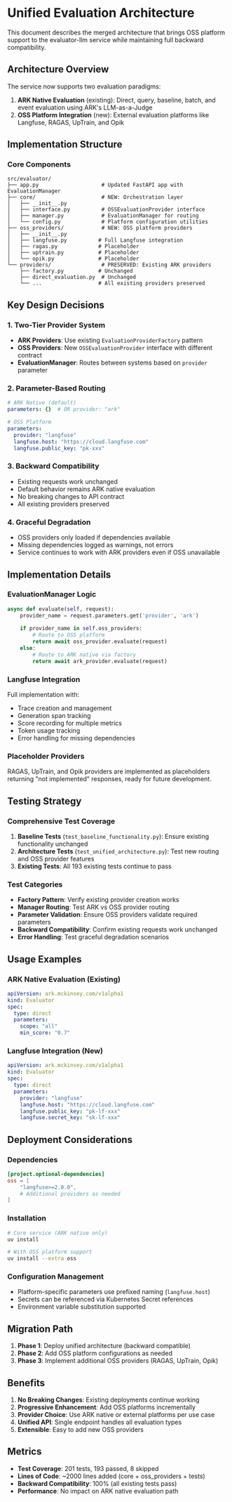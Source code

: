 # Unified Evaluation Architecture

This document describes the merged architecture that brings OSS platform support to the evaluator-llm service while maintaining full backward compatibility.

## Architecture Overview

The service now supports two evaluation paradigms:

1. **ARK Native Evaluation** (existing): Direct, query, baseline, batch, and event evaluation using ARK's LLM-as-a-Judge
2. **OSS Platform Integration** (new): External evaluation platforms like Langfuse, RAGAS, UpTrain, and Opik

## Implementation Structure

### Core Components

```
src/evaluator/
├── app.py                    # Updated FastAPI app with EvaluationManager
├── core/                     # NEW: Orchestration layer
│   ├── __init__.py
│   ├── interface.py          # OSSEvaluationProvider interface
│   ├── manager.py            # EvaluationManager for routing
│   └── config.py             # Platform configuration utilities
├── oss_providers/            # NEW: OSS platform providers
│   ├── __init__.py
│   ├── langfuse.py          # Full Langfuse integration
│   ├── ragas.py             # Placeholder
│   ├── uptrain.py           # Placeholder
│   └── opik.py              # Placeholder
└── providers/                # PRESERVED: Existing ARK providers
    ├── factory.py           # Unchanged
    ├── direct_evaluation.py  # Unchanged
    └── ...                  # All existing providers preserved
```

## Key Design Decisions

### 1. Two-Tier Provider System
- **ARK Providers**: Use existing `EvaluationProviderFactory` pattern
- **OSS Providers**: New `OSSEvaluationProvider` interface with different contract
- **EvaluationManager**: Routes between systems based on `provider` parameter

### 2. Parameter-Based Routing
```yaml
# ARK Native (default)
parameters: {}  # OR provider: "ark"

# OSS Platform
parameters:
  provider: "langfuse"
  langfuse.host: "https://cloud.langfuse.com"
  langfuse.public_key: "pk-xxx"
```

### 3. Backward Compatibility
- Existing requests work unchanged
- Default behavior remains ARK native evaluation
- No breaking changes to API contract
- All existing providers preserved

### 4. Graceful Degradation
- OSS providers only loaded if dependencies available
- Missing dependencies logged as warnings, not errors
- Service continues to work with ARK providers even if OSS unavailable

## Implementation Details

### EvaluationManager Logic

```python
async def evaluate(self, request):
    provider_name = request.parameters.get('provider', 'ark')
    
    if provider_name in self.oss_providers:
        # Route to OSS platform
        return await oss_provider.evaluate(request)
    else:
        # Route to ARK native via factory
        return await ark_provider.evaluate(request)
```

### Langfuse Integration

Full implementation with:
- Trace creation and management
- Generation span tracking
- Score recording for multiple metrics
- Token usage tracking
- Error handling for missing dependencies

### Placeholder Providers

RAGAS, UpTrain, and Opik providers are implemented as placeholders returning "not implemented" responses, ready for future development.

## Testing Strategy

### Comprehensive Test Coverage

1. **Baseline Tests** (`test_baseline_functionality.py`): Ensure existing functionality unchanged
2. **Architecture Tests** (`test_unified_architecture.py`): Test new routing and OSS provider features
3. **Existing Tests**: All 193 existing tests continue to pass

### Test Categories

- **Factory Pattern**: Verify existing provider creation works
- **Manager Routing**: Test ARK vs OSS provider routing
- **Parameter Validation**: Ensure OSS providers validate required parameters
- **Backward Compatibility**: Confirm existing requests work unchanged
- **Error Handling**: Test graceful degradation scenarios

## Usage Examples

### ARK Native Evaluation (Existing)
```yaml
apiVersion: ark.mckinsey.com/v1alpha1
kind: Evaluator
spec:
  type: direct
  parameters:
    scope: "all"
    min_score: "0.7"
```

### Langfuse Integration (New)
```yaml
apiVersion: ark.mckinsey.com/v1alpha1
kind: Evaluator
spec:
  type: direct
  parameters:
    provider: "langfuse"
    langfuse.host: "https://cloud.langfuse.com"
    langfuse.public_key: "pk-lf-xxx"
    langfuse.secret_key: "sk-lf-xxx"
```

## Deployment Considerations

### Dependencies
```toml
[project.optional-dependencies]
oss = [
    "langfuse>=2.0.0",
    # Additional providers as needed
]
```

### Installation
```bash
# Core service (ARK native only)
uv install

# With OSS platform support
uv install --extra oss
```

### Configuration Management
- Platform-specific parameters use prefixed naming (`langfuse.host`)
- Secrets can be referenced via Kubernetes Secret references
- Environment variable substitution supported

## Migration Path

1. **Phase 1**: Deploy unified architecture (backward compatible)
2. **Phase 2**: Add OSS platform configurations as needed
3. **Phase 3**: Implement additional OSS providers (RAGAS, UpTrain, Opik)

## Benefits

1. **No Breaking Changes**: Existing deployments continue working
2. **Progressive Enhancement**: Add OSS platforms incrementally
3. **Provider Choice**: Use ARK native or external platforms per use case
4. **Unified API**: Single endpoint handles all evaluation types
5. **Extensible**: Easy to add new OSS providers

## Metrics

- **Test Coverage**: 201 tests, 193 passed, 8 skipped
- **Lines of Code**: ~2000 lines added (core + oss_providers + tests)
- **Backward Compatibility**: 100% (all existing tests pass)
- **Performance**: No impact on ARK native evaluation path